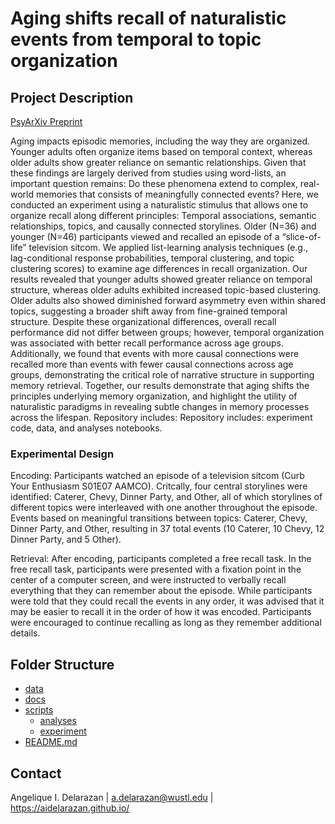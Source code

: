 # Aging shifts recall of naturalistic events from temporal to topic organization

## Project Description
[PsyArXiv Preprint]()

Aging impacts episodic memories, including the way they are organized. Younger adults often organize items based on temporal context, whereas older adults show greater reliance on semantic relationships. Given that these findings are largely derived from studies using word-lists, an important question remains: Do these phenomena extend to complex, real-world memories that consists of meaningfully connected events? Here, we conducted an experiment using a naturalistic stimulus that allows one to organize recall along different principles: Temporal associations, semantic relationships, topics, and causally connected storylines. Older (N=36) and younger (N=46) participants viewed and recalled an episode of a “slice-of-life” television sitcom. We applied list-learning analysis techniques (e.g., lag-conditional response probabilities, temporal clustering, and topic clustering scores) to examine age differences in recall organization. Our results revealed that younger adults showed greater reliance on temporal structure, whereas older adults exhibited increased topic-based clustering. Older adults also showed diminished forward asymmetry even within shared topics, suggesting a broader shift away from fine-grained temporal structure. Despite these organizational differences, overall recall performance did not differ between groups; however, temporal organization was associated with better recall performance across age groups. Additionally, we found that events with more causal connections were recalled more than events with fewer causal connections across age groups, demonstrating the critical role of narrative structure in supporting memory retrieval. Together, our results demonstrate that aging shifts the principles underlying memory organization, and highlight the utility of naturalistic paradigms in revealing subtle changes in memory processes across the lifespan. Repository includes: Repository includes: experiment code, data, and analyses notebooks.

### Experimental Design
Encoding: Participants watched an episode of a television sitcom (Curb Your Enthusiasm S01E07 AAMCO). Critcally, four central storylines were identified: Caterer, Chevy, Dinner Party, and Other, all of which storylines of different topics were interleaved with one another throughout the episode. Events based on meaningful transitions between topics: Caterer, Chevy, Dinner Party, and Other, resulting in 37 total events (10 Caterer, 10 Chevy, 12 Dinner Party, and 5 Other).

Retrieval: After encoding, participants completed a free recall task. In the free recall task, participants were presented with a fixation point in the center of a computer screen, and were instructed to verbally recall everything that they can remember about the episode. While participants were told that they could recall the events in any order, it was advised that it may be easier to recall it in the order of how it was encoded. Participants were encouraged to continue recalling as long as they remember additional details.

## Folder Structure
 * [data](./data/)
 * [docs](./docs/)
 * [scripts](./scripts/)
    * [analyses](./scripts/analyses/)
    * [experiment](./scripts/experiment/)
 * [README.md](./README.md)

## Contact
Angelique I. Delarazan | a.delarazan@wustl.edu | https://aidelarazan.github.io/
